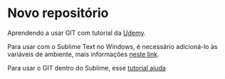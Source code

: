# Novo repositório

Aprendendo a usar GIT com tutorial da [Udemy](https://www.udemy.com/git-e-github-para-iniciantes/).

Para usar com o Sublime Text no Windows, é necessário adicioná-lo às variáveis de ambiente, mais informações [neste link](https://scotch.io/tutorials/open-sublime-text-from-the-command-line-using-subl-exe-windows).

Para usar o GIT dentro do Sublime, esse [tutorial ajuda](https://scotch.io/tutorials/using-git-inside-of-sublime-text-to-improve-workflow)